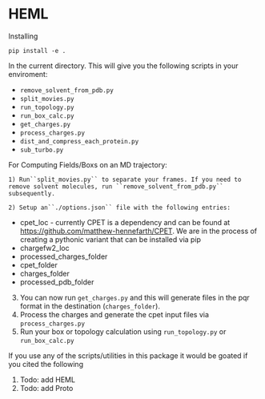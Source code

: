 # HEML

Installing

``pip install -e .``

In the current directory. This will give you the following scripts in your enviroment:

- ``remove_solvent_from_pdb.py``
- ``split_movies.py``
- ``run_topology.py``
- ``run_box_calc.py``
- ``get_charges.py``
- ``process_charges.py``
- ``dist_and_compress_each_protein.py``
- ``sub_turbo.py``

For Computing Fields/Boxs on an MD trajectory:

    1) Run``split_movies.py`` to separate your frames. If you need to remove solvent molecules, run ``remove_solvent_from_pdb.py`` subsequently.

    2) Setup an``./options.json`` file with the following entries:

* cpet_loc - currently CPET is a dependency and can be found at https://github.com/matthew-hennefarth/CPET. We are in the process of creating a pythonic variant that can be installed via pip
* chargefw2_loc 
* processed_charges_folder
* cpet_folder
* charges_folder
* processed_pdb_folder

3) You can now run ``get_charges.py`` and this will generate files in the pqr format in the destination (``charges_folder``).
4) Process the charges and generate the cpet input files via ``process_charges.py``
5) Run your box or topology calculation using ``run_topology.py`` or ``run_box_calc.py``

If you use any of the scripts/utilities in this package it would be goated if you cited the following 
1) Todo: add HEML
2) Todo: add Proto
